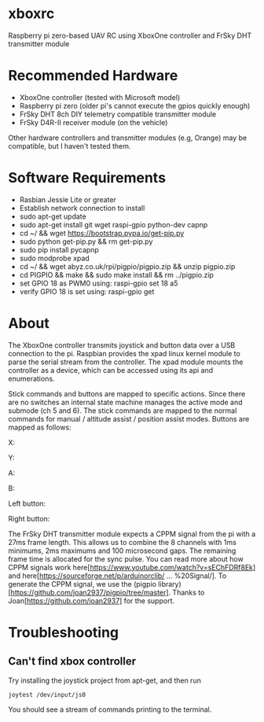 # xboxrc

Raspberry pi zero-based UAV RC using XboxOne controller and FrSky DHT transmitter module

# Recommended Hardware

- XboxOne controller (tested with Microsoft model)
- Raspberry pi zero (older pi's cannot execute the gpios quickly enough)
- FrSky DHT 8ch DIY telemetry compatible transmitter module 
- FrSky D4R-II receiver module (on the vehicle)

Other hardware controllers and transmitter modules (e.g, Orange) may be compatible, but I haven't tested them.

# Software Requirements

- Rasbian Jessie Lite or greater
- Establish network connection to install
- sudo apt-get update
- sudo apt-get install git wget raspi-gpio python-dev capnp
- cd ~/ && wget https://bootstrap.pypa.io/get-pip.py
- sudo python get-pip.py && rm get-pip.py
- sudo pip install pycapnp
- sudo modprobe xpad
- cd ~/ && wget abyz.co.uk/rpi/pigpio/pigpio.zip && unzip pigpio.zip
- cd PIGPIO && make && sudo make install && rm ../pigpio.zip
- set GPIO 18 as PWM0 using: raspi-gpio set 18 a5
- verify GPIO 18 is set using: raspi-gpio get

# About

The XboxOne controller transmits joystick and button data over a USB connection to the pi. Raspbian provides the xpad linux kernel module to parse the serial stream from the controller. The xpad module mounts the controller as a device, which can be accessed using its api and enumerations.

Stick commands and buttons are mapped to specific actions. Since there are no switches an internal state machine manages the active mode and submode (ch 5 and 6). The stick commands are mapped to the normal commands for manual / altitude assist / position assist modes. Buttons are mapped as follows:


X: 

Y: 

A:

B:

Left button:

Right button:


The FrSky DHT transmitter module expects a CPPM signal from the pi with a 27ms frame length. This allows us to combine the 8 channels with 1ms minimums, 2ms maximums and 100 microsecond gaps. The remaining frame time is allocated for the sync pulse. You can read more about how CPPM signals work here[https://www.youtube.com/watch?v=sEChFDRf8Ek] and here[https://sourceforge.net/p/arduinorclib/ ... %20Signal/]. To generate the CPPM signal, we use the (pigpio library)[https://github.com/joan2937/pigpio/tree/master]. Thanks to Joan[https://github.com/joan2937] for the support.

# Troubleshooting

## Can't find xbox controller

  Try installing the joystick project from apt-get, and then run 

  ```joytest /dev/input/js0```

  You should see a stream of commands printing to the terminal.
